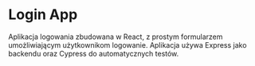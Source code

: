 # Login App

Aplikacja logowania zbudowana w React, z prostym formularzem umożliwiającym użytkownikom logowanie.
Aplikacja używa Express jako backendu oraz Cypress do automatycznych testów.
